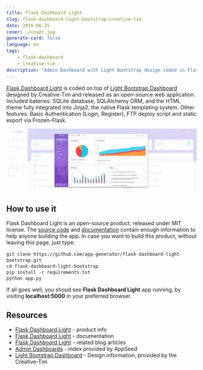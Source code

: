 ```yaml
---
title: Flask Dashboard Light
slug: flask-dashboard-light-bootstrap-creative-tim
date: 2016-06-25
cover: ./cover.jpg
generate-card: false
language: en
tags:
    - flask-dashboard
    - creative-tim
description: "Admin Dashboard with Light Bootstrap design coded in Flask. Flask Dashboard Light is crafted on top of Bootstrap CSS by Creative-Tim and released as an open-source web application."
---
```


[Flask Dashboard Light](https://appseed.us/admin-dashboards/flask-dashboard-light-bootstrap) is coded on top of [Light Bootstrap Dashboard](https://www.creative-tim.com/product/light-bootstrap-dashboard) designed by Creative-Tim and released as an open-source web application. Included bateries: SQLite database, SQLAlchemy ORM, and the HTML theme fully integrated into Jinja2, the native Flask templating system. Other features: Basic Authentication (Login, Register), FTP deploy script and static export via Frozen-Flask.

![Flask Dashboard Light](https://raw.githubusercontent.com/app-generator/static/master/flask-light-bootstrap-dashboard/light-dashboard-coded-in-flask-cover.jpg)

## How to use it

Flask Dashboard Light is an open-source product, released under MIT license. The [source code](https://github.com/app-generator/flask-dashboard-light-bootstrap) and [documentation](https://docs.appseed.us/admin-dashboards/flask-dashboard-light-bootstrap/) contain enough information to help anyone building the app. In case you want to build this product, without leaving this page, just type: 

```
git clone https://github.com/app-generator/flask-dashboard-light-bootstrap.git 
cd flask-dashboard-light-bootstrap 
pip install -r requirements.txt 
python app.py
```

If all goes well, you shoud see **Flask Dashboard Light** app running, by visiting **localhost:5000** in your preferred browser. 

## Resources

 - [Flask Dashboard Light](https://appseed.us/admin-dashboards/flask-dashboard-light-bootstrap) - product info
 - [Flask Dashboard Light](https://docs.appseed.us/admin-dashboards/flask-dashboard-light-bootstrap) - documentation
 - [Flask Dashboard Light](https://blog.appseed.us/flask-dashboard-light-learn-flask-by-coding-dashboards/) - related blog articles
 - [Admin Dashboards](https://appseed.us/admin-dashboards) - index provided by AppSeed
 - [Light Bootstrap Dashboard](https://www.creative-tim.com/product/light-bootstrap-dashboard) - Design information, provided by the Creative-Tim   
